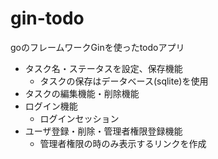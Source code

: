# gin-todo

goのフレームワークGinを使ったtodoアプリ

* タスク名・ステータスを設定、保存機能
    * タスクの保存はデータべース(sqlite)を使用 
* タスクの編集機能・削除機能
* ログイン機能
    * ログインセッション
* ユーザ登録・削除・管理者権限登録機能
     * 管理者権限の時のみ表示するリンクを作成